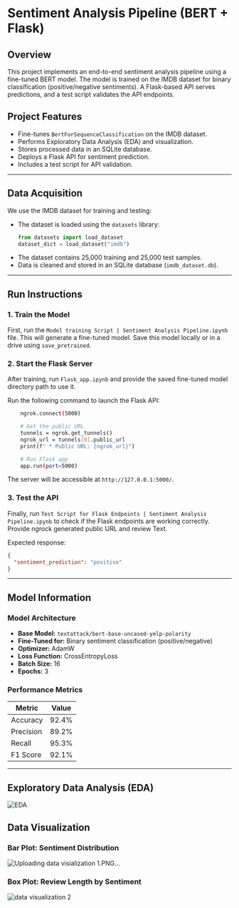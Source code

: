 # Sentiment Analysis Pipeline (BERT + Flask)

## Overview
This project implements an end-to-end sentiment analysis pipeline using a fine-tuned BERT model. The model is trained on the IMDB dataset for binary classification (positive/negative sentiments). A Flask-based API serves predictions, and a test script validates the API endpoints.

## Project Features
- Fine-tunes `BertForSequenceClassification` on the IMDB dataset.
- Performs Exploratory Data Analysis (EDA) and visualization.
- Stores processed data in an SQLite database.
- Deploys a Flask API for sentiment prediction.
- Includes a test script for API validation.

---
## Data Acquisition
We use the IMDB dataset for training and testing:
- The dataset is loaded using the `datasets` library:
  ```python
  from datasets import load_dataset
  dataset_dict = load_dataset("imdb")
  ```
- The dataset contains 25,000 training and 25,000 test samples.
- Data is cleaned and stored in an SQLite database (`imdb_dataset.db`).

---
## Run Instructions
### 1. Train the Model
First, run the `Model training Script | Sentiment Analysis Pipeline.ipynb` file. This will generate a fine-tuned model. Save this model locally or in a drive using `save_pretrained`. 

### 2. Start the Flask Server
After training, run `Flask_app.ipynb` and provide the saved fine-tuned model directory path to use it.

Run the following command to launch the Flask API:
```sh
    ngrok.connect(5000)

    # Get the public URL
    tunnels = ngrok.get_tunnels()
    ngrok_url = tunnels[0].public_url
    print(f" * Public URL: {ngrok_url}")

    # Run Flask app
    app.run(port=5000)
```
The server will be accessible at `http://127.0.0.1:5000/`.

### 3. Test the API
Finally, run `Test Script for Flask Endpoints | Sentiment Analysis Pipeline.ipynb` to check if the Flask endpoints are working correctly. Provide ngrock generated public URL and review Text.

Expected response:
```json
{
  "sentiment_prediction": "positive"
}
```

---
## Model Information
### Model Architecture
- **Base Model:** `textattack/bert-base-uncased-yelp-polarity`
- **Fine-Tuned for:** Binary sentiment classification (positive/negative)
- **Optimizer:** AdamW
- **Loss Function:** CrossEntropyLoss
- **Batch Size:** 16
- **Epochs:** 3

### Performance Metrics
| Metric     | Value  |
|------------|--------|
| Accuracy   | 92.4%  |
| Precision  | 89.2%  |
| Recall     | 95.3%  |
| F1 Score   | 92.1%  |![data visialization 1](https://github.com/user-attachments/assets/577c4c48-43b3-4ea8-93ee-cea38824bcf4)


---
## Exploratory Data Analysis (EDA)
![EDA](https://github.com/user-attachments/assets/bc8c6fd4-1db3-479e-ae94-f242c85042d1)

## Data Visualization

### Bar Plot: Sentiment Distribution
![Uploading data visialization 1.PNG…]()



### Box Plot: Review Length by Sentiment
![data visualization 2](https://github.com/user-attachments/assets/a4e33b49-8579-47ed-8654-dda7b467dac1)




